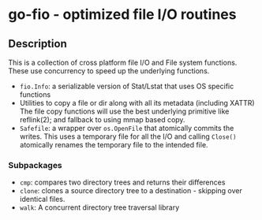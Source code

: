 # go-fio - optimized file I/O routines

## Description
This is a collection of cross platform file I/O and File system functions. These use
concurrency to speed up the underlying functions.

- `fio.Info`: a serializable version of Stat/Lstat that uses OS specific functions
- Utilities to copy a file or dir along with all its metadata (including XATTR)
  The file copy functions will use the best underlying primitive like reflink(2);
  and fallback to using mmap based copy.
- `Safefile`: a wrapper over `os.OpenFile` that atomically commits the writes. This
  uses a temporary file for all the I/O and calling `Close()` atomically renames
  the temporary file to the intended file.


### Subpackages
- `cmp`: compares two directory trees and returns their differences
- `clone`: clones a source directory tree to a destination - skipping over identical
  files.
- `walk`: A concurrent directory tree traversal library
